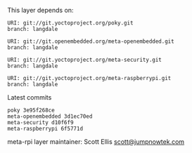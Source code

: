 This layer depends on:

    URI: git://git.yoctoproject.org/poky.git
    branch: langdale

    URI: git://git.openembedded.org/meta-openembedded.git
    branch: langdale

    URI: git://git.yoctoproject.org/meta-security.git
    branch: langdale

    URI: git://git.yoctoproject.org/meta-raspberrypi.git
    branch: langdale

Latest commits

    poky 3e95f268ce
    meta-openembedded 3d1ec70ed
    meta-security d10f6f9
    meta-raspberrypi 6f5771d

meta-rpi layer maintainer: Scott Ellis <scott@jumpnowtek.com>
